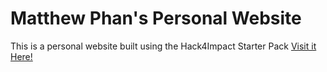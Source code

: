 <!DOCTYPE html>
# Matthew Phan's Personal Website
This is a personal website built using the Hack4Impact Starter Pack 
[Visit it Here!](https:///Users/matthewphan/vscode/mattphanm.github.io/index.html)

<Learning Web Development>